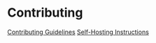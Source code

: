 # Contributing

<a href="https://doc.beestat.io/87062be9d0bd4e3aa8a5303d66006652" target="_blank">Contributing Guidelines</a>
<a href="https://doc.beestat.io/4b40cf56c0424692a65461a7a6ffdb1e" target="_blank">Self-Hosting Instructions</a>
